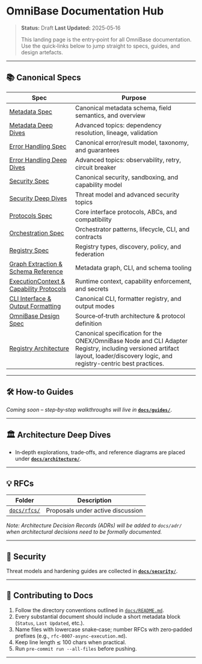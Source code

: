 <!-- === OmniNode:Metadata ===
author: OmniNode Team
copyright: OmniNode Team
created_at: '2025-05-28T12:40:26.439569'
description: Stamped by ONEX
entrypoint: python://index.md
hash: 56f10af690556ba9e678aae0c2f08d4e0f55d1deb22e8c019e215560c0f64b8d
last_modified_at: '2025-05-29T11:50:14.971401+00:00'
lifecycle: active
meta_type: tool
metadata_version: 0.1.0
name: index.md
namespace: omnibase.index
owner: OmniNode Team
protocol_version: 0.1.0
runtime_language_hint: python>=3.11
schema_version: 0.1.0
state_contract: state_contract://default
tools: null
uuid: 3777e348-39c1-46df-a9c3-ad3909680a5e
version: 1.0.0

<!-- === /OmniNode:Metadata === -->


# OmniBase Documentation Hub

> **Status:** Draft
> **Last Updated:** 2025‑05‑16
>
> This landing page is the entry‑point for all OmniBase documentation. Use the quick‑links below to jump straight to specs, guides, and design artefacts.

---

## 📚 Canonical Specs

| Spec                                                    | Purpose                                            |
| ------------------------------------------------------- | -------------------------------------------------- |
| [Metadata Spec](./metadata.md)                          | Canonical metadata schema, field semantics, and overview |
| [Metadata Deep Dives](./metadata/)                      | Advanced topics: dependency resolution, lineage, validation |
| [Error Handling Spec](./error_handling.md)              | Canonical error/result model, taxonomy, and guarantees |
| [Error Handling Deep Dives](./error_handling/)          | Advanced topics: observability, retry, circuit breaker |
| [Security Spec](./security.md)                          | Canonical security, sandboxing, and capability model |
| [Security Deep Dives](./security/)                      | Threat model and advanced security topics |
| [Protocols Spec](./protocols.md)                        | Core interface protocols, ABCs, and compatibility |
| [Orchestration Spec](./orchestration.md)                | Orchestrator patterns, lifecycle, CLI, and contracts |
| [Registry Spec](./registry.md)                          | Registry types, discovery, policy, and federation |
| [Graph Extraction & Schema Reference](./graph_extraction.md) | Metadata graph, CLI, and schema tooling |
| [ExecutionContext & Capability Protocols](./execution_context.md) | Runtime context, capability enforcement, and secrets |
| [CLI Interface & Output Formatting](./cli_interface.md) | Canonical CLI, formatter registry, and output modes |
| [OmniBase Design Spec](./specs/omnibase_design_spec.md) | Source‑of‑truth architecture & protocol definition |
| [Registry Architecture](./registry_architecture.md)        | Canonical specification for the ONEX/OmniBase Node and CLI Adapter Registry, including versioned artifact layout, loader/discovery logic, and registry-centric best practices. |

---

## 🛠️ How‑to Guides

*Coming soon – step‑by‑step walkthroughs will live in* **[`docs/guides/`](./guides/)**.

---

## 🏛️ Architecture Deep Dives

* In‑depth explorations, trade‑offs, and reference diagrams are placed under **[`docs/architecture/`](./architecture/)**.

---

## 💡 RFCs

| Folder                  | Description                       |
| ----------------------- | --------------------------------- |
| [`docs/rfcs/`](./rfcs/) | Proposals under active discussion |

*Note: Architecture Decision Records (ADRs) will be added to `docs/adr/` when architectural decisions need to be formally documented.*

---

## 🔐 Security

Threat models and hardening guides are collected in **[`docs/security/`](./security/)**.

---

## 📝 Contributing to Docs

1. Follow the directory conventions outlined in [`docs/README.md`](./README.md).
2. Every substantial document should include a short metadata block (`Status`, `Last Updated`, etc.).
3. Name files with lowercase snake‑case; number RFCs with zero‑padded prefixes (e.g., `rfc-0007-async-execution.md`).
4. Keep line length ≲ 100 chars when practical.
5. Run `pre‑commit run --all-files` before pushing.

---

<!-- Add more navigation helpers or badges here as the docs site evolves -->

